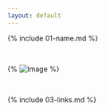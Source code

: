```yaml
---
layout: default
---
```


{% include 01-name.md %}

<br>

{% ![Image](https://octodex.github.com/images/yaktocat.png) %}

<br>

{% include 03-links.md %}


